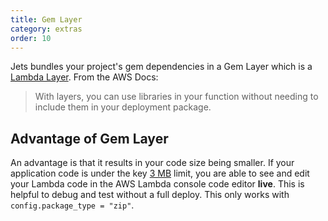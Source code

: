 ```yaml
---
title: Gem Layer
category: extras
order: 10
---
```


Jets bundles your project's gem dependencies in a Gem Layer which is a [Lambda Layer](https://docs.aws.amazon.com/lambda/latest/dg/configuration-layers.html). From the AWS Docs:

> With layers, you can use libraries in your function without needing to include them in your deployment package.

## Advantage of Gem Layer

An advantage is that it results in your code size being smaller. If your application code is under the key [3 MB](https://docs.aws.amazon.com/lambda/latest/dg/limits.html) limit, you are able to see and edit your Lambda code in the AWS Lambda console code editor **live**.  This is helpful to debug and test without a full deploy. This only works with `config.package_type = "zip"`.

